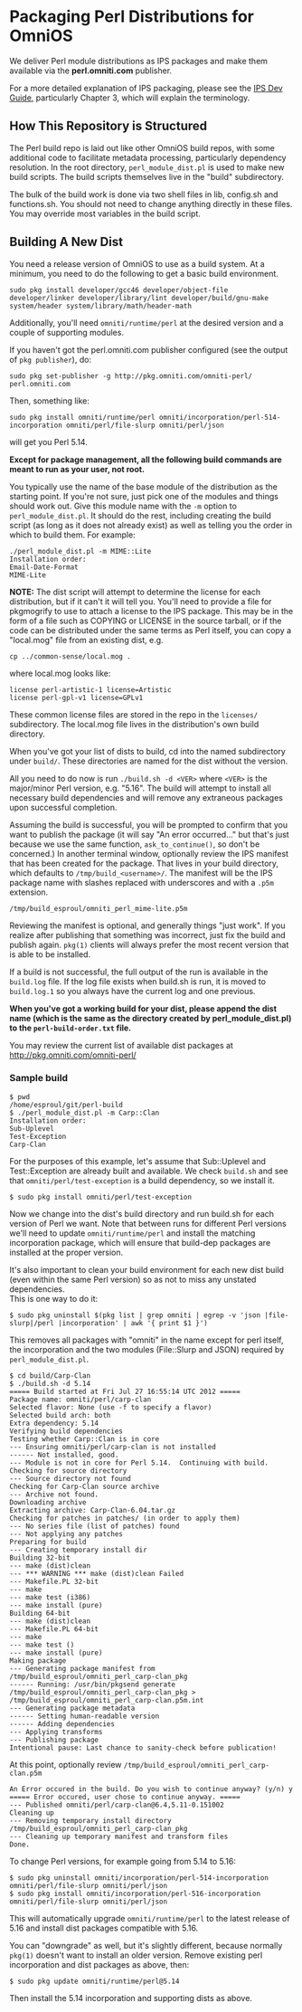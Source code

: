 # Packaging Perl Distributions for OmniOS

We deliver Perl module distributions as IPS packages and make them available via 
the __perl.omniti.com__ publisher.

For a more detailed explanation of IPS packaging, please see the [IPS Dev 
 Guide](http://hub.opensolaris.org/bin/download/Project+pkg/files/ipsdevguide.pdf), 
 particularly Chapter 3, which will explain the terminology.

## How This Repository is Structured

The Perl build repo is laid out like other OmniOS build repos, with some 
additional code to facilitate metadata processing, particularly dependency 
resolution.  In the root directory, `perl_module_dist.pl` is used to make new 
build scripts.  The build scripts themselves live in the "build" subdirectory.

The bulk of the build work is done via two shell files in lib, config.sh and 
functions.sh.  You should not need to change anything directly in these files.  
You may override most variables in the build script.

## Building A New Dist

You need a release version of OmniOS to use as a build system.  At a minimum, 
you need to do the following to get a basic build environment.

	sudo pkg install developer/gcc46 developer/object-file developer/linker developer/library/lint developer/build/gnu-make system/header system/library/math/header-math

Additionally, you'll need `omniti/runtime/perl` at the desired version and a 
couple of supporting modules.  

If you haven't got the perl.omniti.com publisher configured (see the output of
`pkg publisher`), do:

	sudo pkg set-publisher -g http://pkg.omniti.com/omniti-perl/ perl.omniti.com

Then, something like:

	sudo pkg install omniti/runtime/perl omniti/incorporation/perl-514-incorporation omniti/perl/file-slurp omniti/perl/json

will get you Perl 5.14.

__Except for package management, all the following build commands are meant to run
as your user, not root.__

You typically use the name of the base module of the distribution as the 
starting point.  If you're not sure, just pick one of the modules and things 
should work out.  Give this module name with the `-m` option to 
`perl_module_dist.pl`.  It should do the rest, including creating the build 
script (as long as it does not already exist) as well as telling you the order 
in which to build them. For example:

	./perl_module_dist.pl -m MIME::Lite
	Installation order:
	Email-Date-Format
	MIME-Lite

__NOTE:__ The dist script will attempt to determine the license for each 
distribution, but if it can't it will tell you.  You'll need to provide a file 
for pkgmogrify to use to attach a license to the IPS package.  This may be in 
the form of a file such as COPYING or LICENSE in the source tarball, or 
if the code can be distributed under the same terms as Perl itself, you 
can copy a "local.mog" file from an existing dist, e.g.

	cp ../common-sense/local.mog .

where local.mog looks like:

	license perl-artistic-1 license=Artistic
	license perl-gpl-v1 license=GPLv1

These common license files are stored in the repo in the `licenses/` 
subdirectory. The local.mog file lives in the distribution's own build 
directory.

When you've got your list of dists to build, cd into the named subdirectory 
under `build/`.  These directories are named for the dist without the version.  

All you need to do now is run `./build.sh -d <VER>` where `<VER>` is the 
major/minor Perl version, e.g. "5.16".  The build will attempt to install all
necessary build dependencies and will remove any extraneous packages upon
successful completion.

Assuming the build is successful, you will be prompted to confirm that you want
to publish the package (it will say "An error occurred..." but that's just
because we use the same function, `ask_to_continue()`, so don't be concerned.)
In another terminal window, optionally review the IPS manifest that has been
created for the package.  That lives in your build directory, which defaults to
`/tmp/build_<username>/`.  The manifest will be the IPS package name with
slashes replaced with underscores and with a `.p5m` extension.

	/tmp/build_esproul/omniti_perl_mime-lite.p5m

Reviewing the manifest is optional, and generally things "just work".  If you 
realize after publishing that something was incorrect, just fix the build and 
publish again.  `pkg(1)` clients will always prefer the most recent version that 
is able to be installed.

If a build is not successful, the full output of the run is available in the 
`build.log` file.  If the log file exists when build.sh is run, it is moved to 
`build.log.1` so you always have the current log and one previous.

__When you've got a working build for your dist, please append the dist name
(which is the same as the directory created by perl_module_dist.pl) to the
`perl-build-order.txt` file.__

You may review the current list of available dist packages at 
http://pkg.omniti.com/omniti-perl/

### Sample build

	$ pwd
	/home/esproul/git/perl-build
	$ ./perl_module_dist.pl -m Carp::Clan
	Installation order:
	Sub-Uplevel
	Test-Exception
	Carp-Clan

For the purposes of this example, let's assume that Sub::Uplevel and
Test::Exception are already built and available.  We check `build.sh` and see
that `omniti/perl/test-exception` is a build dependency, so we install it.

	$ sudo pkg install omniti/perl/test-exception

Now we change into the dist's build directory and run build.sh for each version
of Perl we want.  Note that between runs for different Perl versions we'll need
to update `omniti/runtime/perl` and install the matching incorporation package,
which will ensure that build-dep packages are installed at the proper version.

It's also important to clean your build environment for each new dist build
(even within the same Perl version) so as not to miss any unstated dependencies.  
This is one way to do it:

	$ sudo pkg uninstall $(pkg list | grep omniti | egrep -v 'json |file-slurp|/perl |incorporation' | awk '{ print $1 }')

This removes all packages with "omniti" in the name except for perl itself, 
the incorporation and the two modules (File::Slurp and JSON) required by
`perl_module_dist.pl`.

	$ cd build/Carp-Clan
	$ ./build.sh -d 5.14
	===== Build started at Fri Jul 27 16:55:14 UTC 2012 =====
	Package name: omniti/perl/carp-clan
	Selected flavor: None (use -f to specify a flavor)
	Selected build arch: both
	Extra dependency: 5.14
	Verifying build dependencies
	Testing whether Carp::Clan is in core
	--- Ensuring omniti/perl/carp-clan is not installed
	------ Not installed, good.
	--- Module is not in core for Perl 5.14.  Continuing with build.
	Checking for source directory
	--- Source directory not found
	Checking for Carp-Clan source archive
	--- Archive not found.
	Downloading archive
	Extracting archive: Carp-Clan-6.04.tar.gz
	Checking for patches in patches/ (in order to apply them)
	--- No series file (list of patches) found
	--- Not applying any patches
	Preparing for build
	--- Creating temporary install dir
	Building 32-bit
	--- make (dist)clean
	--- *** WARNING *** make (dist)clean Failed
	--- Makefile.PL 32-bit
	--- make
	--- make test (i386)
	--- make install (pure)
	Building 64-bit
	--- make (dist)clean
	--- Makefile.PL 64-bit
	--- make
	--- make test ()
	--- make install (pure)
	Making package
	--- Generating package manifest from /tmp/build_esproul/omniti_perl_carp-clan_pkg
	------ Running: /usr/bin/pkgsend generate /tmp/build_esproul/omniti_perl_carp-clan_pkg > /tmp/build_esproul/omniti_perl_carp-clan.p5m.int
	--- Generating package metadata
	------ Setting human-readable version
	------ Adding dependencies
	--- Applying transforms
	--- Publishing package
	Intentional pause: Last chance to sanity-check before publication!

At this point, optionally review `/tmp/build_esproul/omniti_perl_carp-clan.p5m`

	An Error occured in the build. Do you wish to continue anyway? (y/n) y
	===== Error occured, user chose to continue anyway. =====
	--- Published omniti/perl/carp-clan@6.4,5.11-0.151002
	Cleaning up
	--- Removing temporary install directory /tmp/build_esproul/omniti_perl_carp-clan_pkg
	--- Cleaning up temporary manifest and transform files
	Done.

To change Perl versions, for example going from 5.14 to 5.16:

	$ sudo pkg uninstall omniti/incorporation/perl-514-incorporation omniti/perl/file-slurp omniti/perl/json
	$ sudo pkg install omniti/incorporation/perl-516-incorporation omniti/perl/file-slurp omniti/perl/json

This will automatically upgrade `omniti/runtime/perl` to the latest release of 
5.16 and install dist packages compatible with 5.16.

You can "downgrade" as well, but it's slightly different, because normally 
`pkg(1)` doesn't want to install an older version. Remove existing perl
incorporation and dist packages as above, then:

	$ sudo pkg update omniti/runtime/perl@5.14

Then install the 5.14 incorporation and supporting dists as above.

	
